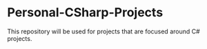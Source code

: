 # Personal-CSharp-Projects

This repository will be used for projects that are focused around C# projects.
